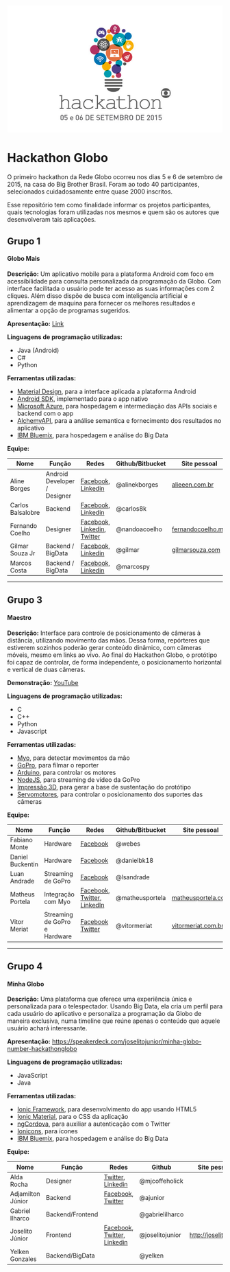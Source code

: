 ![Hackathon Globo](assets/logo.jpg)

# Hackathon Globo
O primeiro hackathon da Rede Globo ocorreu nos dias 5 e 6 de setembro de 2015, na casa do Big Brother Brasil. Foram ao todo 40 participantes, selecionados cuidadosamente entre quase 2000 inscritos.

Esse repositório tem como finalidade informar os projetos participantes, quais tecnologias foram utilizadas nos mesmos e quem são os autores que desenvolveram tais aplicações.


## Grupo 1
#### Globo Mais
**Descrição:** Um aplicativo mobile para a plataforma Android com foco em acessibilidade para consulta personalizada da programação da Globo. Com interface facilitada o usuário pode ter acesso as suas informações com 2 cliques. Além disso dispõe de busca com inteligencia artificial e aprendizagem de maquina para fornecer os melhores resultados e alimentar a opção de programas sugeridos.

**Apresentação:** [Link](https://drive.google.com/file/d/0B_rMPMQeS_FlTmhDcXlEVldpVmM/view?usp=sharing)

**Linguagens de programação utilizadas:**
- Java (Android)
- C#
- Python

**Ferramentas utilizadas:**
- [Material Design](http://design.google.com/), para a interface aplicada a plataforma Android
- [Android SDK](https://developer.android.com/sdk/index.html), implementado para o app nativo
- [Microsoft Azure](https://azure.microsoft.com/en-us/), para hospedagem e intermediação das APIs sociais e backend com o app
- [AlchemyAPI](http://www.alchemyapi.com/), para a análise semantica e fornecimento dos resultados no aplicativo
- [IBM Bluemix](http://www.ibm.com/cloud-computing/bluemix/), para hospedagem e análise do Big Data

**Equipe:**

| Nome | Função | Redes | Github/Bitbucket | Site pessoal |
| ------------- | ------------- | ------------- | ------------- | ------------- | 
|  Aline Borges  | Android Developer / Designer  | [Facebook](https://www.facebook.com/alinekborges), [Linkedin](https://br.linkedin.com/pub/aline-borges/98/53b/7b7) | @alinekborges | [alieeen.com.br](http://www.alieeen.com.br/) | 
|  Carlos Balsalobre  | Backend  | [Facebook](https://www.facebook.com/WithCarlos8k), [Linkedin](https://br.linkedin.com/pub/carlos-henrique-balsalobre/b7/114/55b) | @carlos8k | |
|  Fernando  Coelho  | Designer  |  [Facebook](https://www.facebook.com/nandoacoelho), [Linkedin](https://br.linkedin.com/in/nandoacoelho), [Twitter](http://twitter.com/nandoacoelho)   | @nandoacoelho | [fernandocoelho.me](http://fernandocoelho.me) |
|  Gilmar Souza Jr | Backend / BigData  | [Facebook](https://www.facebook.com/gilmar.souza), [Linkedin](https://br.linkedin.com/in/gilmarsouza)  | @gilmar | [gilmarsouza.com](http://gilmarsouza.com) |
|  Marcos Costa | Backend / BigData  | [Facebook](https://www.facebook.com/marcos.costa.sjc), [Linkedin](https://www.linkedin.com/in/costamarcospro)  | @marcospy | |


___________________________________

## Grupo 3
#### Maestro
**Descrição:** Interface para controle de posicionamento de câmeras à distância, utilizando movimento das mãos. Dessa forma, repórteres que estiverem sozinhos poderão gerar conteúdo dinâmico, com câmeras móveis, mesmo em links ao vivo. Ao final do Hackathon Globo, o protótipo foi capaz de controlar, de forma independente, o posicionamento horizontal e vertical de duas câmeras.

**Demonstração:** [YouTube](https://youtu.be/bSnN2MHOCd4)

**Linguagens de programação utilizadas:**
- C
- C++
- Python
- Javascript

**Ferramentas utilizadas:**
- [Myo](http://www.myo.com), para detectar movimentos da mão
- [GoPro](http://gopro.com/), para filmar o reporter
- [Arduino](https://www.arduino.cc/), para controlar os motores
- [NodeJS](https://nodejs.org/en/), para streaming de vídeo da GoPro
- [Impressão 3D](https://en.wikipedia.org/wiki/3D_printing), para gerar a base de sustentação do protótipo
- [Servomotores](https://en.wikipedia.org/wiki/Servomotor), para controlar o posicionamento dos suportes das câmeras

**Equipe:**

| Nome | Função | Redes | Github/Bitbucket | Site pessoal |
| ------------- | ------------- | ------------- | ------------- | ------------- | 
|  Fabiano Monte  | Hardware  | [Facebook](https://www.facebook.com/fabianowebes) | @webes | |
|  Daniel Buckentin  | Hardware  | [Facebook](https://www.facebook.com/daniel.buckentin) | @danielbk18 | |
|  Luan Andrade  | Streaming de GoPro | [Facebook](https://www.facebook.com/oluan) | @lsandrade | |
|  Matheus Portela  | Integração com Myo | [Facebook](https://www.facebook.com/matheus.v.portela), [Twitter](https://twitter.com/matheusvportela), [LinkedIn](https://br.linkedin.com/in/matheusportela) | @matheusportela | [matheusportela.com](http://www.matheusportela.com) |
|  Vitor Meriat  | Streaming de GoPro e Hardware | [Facebook](https://www.facebook.com/vitor.meriat) [Twitter](https://twitter.com/vitormeriat) | @vitormeriat | [vitormeriat.com.br](http://www.vitormeriat.com.br) |


___________________________________

## Grupo 4
#### Minha Globo
**Descrição:** Uma plataforma que oferece uma experiência única e personalizada para o telespectador. Usando Big Data, ela cria um perfil para cada usuário do aplicativo e personaliza a programação da Globo de maneira exclusiva, numa timeline que reúne apenas o conteúdo que aquele usuário achará interessante.

**Apresentação:** https://speakerdeck.com/joselitojunior/minha-globo-number-hackathonglobo

**Linguagens de programação utilizadas:**
- JavaScript
- Java

**Ferramentas utilizadas:**
- [Ionic Framework](http://ionicframework.com/), para desenvolvimento do app usando HTML5
- [Ionic Material](http://ionicmaterial.com/), para o CSS da aplicação
- [ngCordova](http://ngcordova.com/), para auxiliar a autenticação com o Twitter
- [Ionicons](http://ionicons.com/), para ícones
- [IBM Bluemix](http://www.ibm.com/cloud-computing/bluemix/), para hospedagem e análise do Big Data

**Equipe:**

| Nome | Função | Redes | Github | Site pessoal |
| ------------- | ------------- | ------------- | ------------- | ------------- | 
|  Alda Rocha  | Designer  | [Twitter](https://twitter.com/mjcoffeeholick), [Linkedin](https://www.linkedin.com/profile/view?id=108260306) | @mjcoffeholick | |
|  Adjamilton Júnior  | Backend  | [Facebook](http://facebook.com/ajr.almeida), [Twitter](https://twitter.com/ajr_almeida) | @ajunior | |
|  Gabriel Ilharco  | Backend/Frontend  |  | @gabrielilharco | |
|  Joselito Júnior | Frontend  | [Facebook](http://facebook.com/joselitojr), [Twitter](http://twitter.com/joselitojunior1), [Linkedin](https://br.linkedin.com/in/joselitojunior)  | @joselitojunior | http://joselito.ninja |
|  Yelken Gonzales | Backend/BigData  |  | @yelken | |
